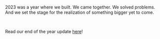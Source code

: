 2023 was a year where we built. We came together. We solved problems. And we set the stage for the realization of something bigger yet to come.

<br/>

Read our end of the year update [here](https://forum.threefold.io/t/looking-back-at-2023-looking-ahead-to-2024/4179)!